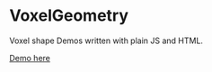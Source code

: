 # VoxelGeometry

Voxel shape Demos written with plain JS and HTML.

[Demo here](https://kotw.dev/VoxelGeometry)